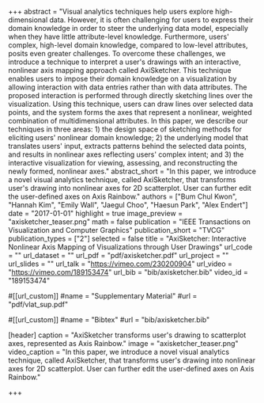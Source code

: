 +++
abstract = "Visual analytics techniques help users explore high-dimensional data. However, it is often challenging for users to express their domain knowledge in order to steer the underlying data model, especially when they have little attribute-level knowledge. Furthermore, users' complex, high-level domain knowledge, compared to low-level attributes, posits even greater challenges. To overcome these challenges, we introduce a technique to interpret a user's drawings with an interactive, nonlinear axis mapping approach called AxiSketcher. This technique enables users to impose their domain knowledge on a visualization by allowing interaction with data entries rather than with data attributes. The proposed interaction is performed through directly sketching lines over the visualization. Using this technique, users can draw lines over selected data points, and the system forms the axes that represent a nonlinear, weighted combination of multidimensional attributes. In this paper, we describe our techniques in three areas: 1) the design space of sketching methods for eliciting users' nonlinear domain knowledge; 2) the underlying model that translates users' input, extracts patterns behind the selected data points, and results in nonlinear axes reflecting users' complex intent; and 3) the interactive visualization for viewing, assessing, and reconstructing the newly formed, nonlinear axes."
abstract_short = "In this paper, we introduce a novel visual analytics technique, called AxiSketcher, that transforms user's drawing into nonlinear axes for 2D scatterplot. User can further edit the user-defined axes on Axis Rainbow."
authors = ["Bum Chul Kwon", "Hannah Kim", "Emily Wall", "Jaegul Choo", "Haesun Park", "Alex Endert"]
date = "2017-01-01"
highlight = true
image_preview = "axisketcher_teaser.png"
math = false
publication = "IEEE Transactions on Visualization and Computer Graphics"
publication_short = "TVCG"
publication_types = ["2"]
selected = false
title = "AxiSketcher: Interactive Nonlinear Axis Mapping of Visualizations through User Drawings"
url_code = ""
url_dataset = ""
url_pdf = "pdf/axisketcher.pdf"
url_project = ""
url_slides = ""
url_talk = "https://vimeo.com/230200904"
url_video = "https://vimeo.com/189153474"
url_bib = "bib/axisketcher.bib"
video_id = "189153474"

#[[url_custom]]
#name = "Supplementary Material"
#url = "pdf/vlat_sup.pdf"

#[[url_custom]]
#name = "Bibtex"
#url = "bib/axisketcher.bib"

[header]
  caption = "AxiSketcher transforms user's drawing to scatterplot axes, represented as Axis Rainbow."
  image = "axisketcher_teaser.png"
  video_caption = "In this paper, we introduce a novel visual analytics technique, called AxiSketcher, that transforms user's drawing into nonlinear axes for 2D scatterplot. User can further edit the user-defined axes on Axis Rainbow."

+++

